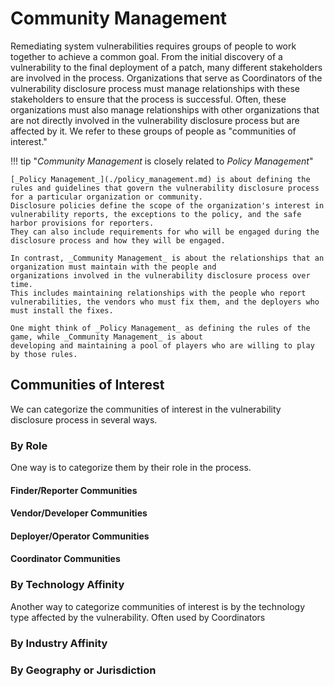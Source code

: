# Community Management

Remediating system vulnerabilities requires groups of people to work together to achieve a common goal.
From the initial discovery of a vulnerability to the final deployment of a patch, many different stakeholders are involved in the process.
Organizations that serve as Coordinators of the vulnerability disclosure process must manage relationships with these stakeholders to ensure that the process is successful.
Often, these organizations must also manage relationships with other organizations that are not directly involved in the vulnerability disclosure process but are affected by it.
We refer to these groups of people as "communities of interest."

!!! tip "_Community Management_ is closely related to _Policy Management_"

    [_Policy Management_](./policy_management.md) is about defining the rules and guidelines that govern the vulnerability disclosure process
    for a particular organization or community.
    Disclosure policies define the scope of the organization's interest in vulnerability reports, the exceptions to the policy, and the safe harbor provisions for reporters.
    They can also include requirements for who will be engaged during the disclosure process and how they will be engaged.
    
    In contrast, _Community Management_ is about the relationships that an organization must maintain with the people and
    organizations involved in the vulnerability disclosure process over time.
    This includes maintaining relationships with the people who report vulnerabilities, the vendors who must fix them, and the deployers who must install the fixes.
    
    One might think of _Policy Management_ as defining the rules of the game, while _Community Management_ is about
    developing and maintaining a pool of players who are willing to play by those rules.

## Communities of Interest

We can categorize the communities of interest in the vulnerability disclosure process in several ways.

### By Role

One way is to categorize them by their role in the process.

#### Finder/Reporter Communities

<!-- security conferences, online communities, social media -->

<!--
Maintaining good relationships with the finder/reporter community.
Outreach, conferences, etc.
-->

#### Vendor/Developer Communities

<!-- commercial software vendors, service providers, open source projects -->

#### Deployer/Operator Communities

<!-- system administrators, IT managers, security operations teams, operational technology staff -->

#### Coordinator Communities

<!-- Coordinators, incident response teams, CSIRTs, PSIRTS, etc. -->

### By Technology Affinity

Another way to categorize communities of interest is by the technology type affected by the vulnerability.
Often used by Coordinators

<!--
often associated with protocols, standards, or generalized technology implementations
DNS, routing, IPv6, VOIP, UEFI, SNMP, TCP,

cross-cutting technologies such as libraries, architectures, or programming languages
many vendors might have affected products
source of many MPCVD cases
-->

### By Industry Affinity

<!-- ISACs and ISAOs, industry groups, trade associations, etc. -->

### By Geography or Jurisdiction

<!-- national CSIRTs, regional CSIRTs, local governments, industry groups, etc. -->

<!-- Revise/rewrite this.

 
Some content from elsewhere might move here. 
Close to policy, but more operational.
Who do you include in a notification? 
Who do you exclude? How do you maintain relationships outside of individual case handling? 
etc.

For coordinators, each case in the \ac{CVD} process affects some set of stakeholders.
One way of organizing stakeholders is by technology type.
For example, the \ac{CERT/CC} groups vendors into groups by technology (networking, operating systems, DNS, etc.). 
When a case arrives that affects multiple vendors' products in the networking space (like VU\#962459), we will notify the vendors in the networking group.

Of course, this means we need to be able to trust the vendors we notify with that information.
The more fundamental the technology, the larger the group we need to notify.
The larger the group we notify, the more likely it is for information to leak early.
This creates a tension: the deeper the problem is, the more things are affected by it, but the shorter the embargo needs to be to avoid early disclosure.
-->

